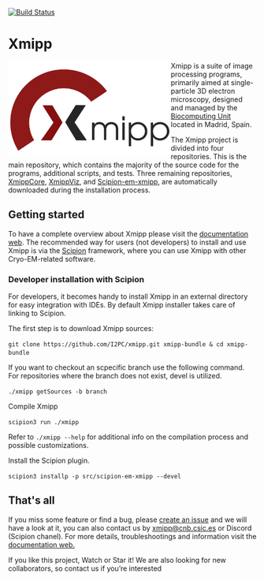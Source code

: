 [![Build Status](https://github.com/I2PC/xmipp/actions/workflows/build.yml/badge.svg)](https://github.com/I2PC/xmipp/actions/workflows/build.yml)

# Xmipp
<a href="https://github.com/I2PC/xmipp"><img src="https://github.com/I2PC/scipion-em-xmipp/blob/devel/xmipp3/xmipp_logo.png" alt="drawing" width="330" align="left"></a>


  
Xmipp is a suite of image processing programs, primarily aimed at single-particle 3D electron microscopy, designed and managed by the [Biocomputing Unit](http://biocomputingunit.es/) located in Madrid, Spain.

The Xmipp project is divided into four repositories. 
This is the main repository, which contains the majority of the source code for the programs, additional scripts, and tests. Three remaining repositories, [XmippCore](https://github.com/I2PC/xmippCore/), [XmippViz](https://github.com/I2PC/xmippViz/), and [Scipion-em-xmipp](https://github.com/I2PC/scipion-em-xmipp), are automatically downloaded during the installation process.


## Getting started
To have a complete overview about Xmipp please visit the [documentation web](https://i2pc.github.io/docs/). The recommended way for users (not developers) to install and use Xmipp is via the [Scipion](http://scipion.i2pc.es/) framework, where you can use Xmipp with other Cryo-EM-related software. 


### Developer installation with Scipion
For developers, it becomes handy to install Xmipp in an external directory for easy integration with IDEs. By default Xmipp installer takes care of linking to Scipion.

The first step is to download Xmipp sources:

`git clone https://github.com/I2PC/xmipp.git xmipp-bundle & cd xmipp-bundle`

If you want to checkout an scpecific branch use the following command. For repositories where the branch does not exist, devel is utilized.

`./xmipp getSources -b branch`

Compile Xmipp

`scipion3 run ./xmipp`

Refer to `./xmipp --help` for additional info on the compilation process and possible customizations.

Install the Scipion plugin.

`scipion3 installp -p src/scipion-em-xmipp --devel`

## That's all

If you miss some feature or find a bug, please [create an issue](https://github.com/I2PC/xmipp/issues/new) and we will have a look at it, you can also contact us by xmipp@cnb.csic.es or Discord (Scipion chanel). For more details, troubleshootings and information visit the [documentation web.]([https://github.com/I2PC/xmipp/wiki](https://i2pc.github.io/docs/index.html))

If you like this project, Watch or Star it! We are also looking for new collaborators, so contact us if you’re interested
